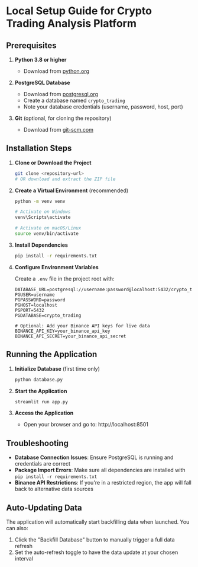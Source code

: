 # Local Setup Guide for Crypto Trading Analysis Platform

## Prerequisites

1. **Python 3.8 or higher**
   - Download from [python.org](https://www.python.org/downloads/)

2. **PostgreSQL Database**
   - Download from [postgresql.org](https://www.postgresql.org/download/)
   - Create a database named `crypto_trading`
   - Note your database credentials (username, password, host, port)

3. **Git** (optional, for cloning the repository)
   - Download from [git-scm.com](https://git-scm.com/downloads)

## Installation Steps

1. **Clone or Download the Project**
   ```bash
   git clone <repository-url>
   # OR download and extract the ZIP file
   ```

2. **Create a Virtual Environment** (recommended)
   ```bash
   python -m venv venv
   
   # Activate on Windows
   venv\Scripts\activate
   
   # Activate on macOS/Linux
   source venv/bin/activate
   ```

3. **Install Dependencies**
   ```bash
   pip install -r requirements.txt
   ```

4. **Configure Environment Variables**
   
   Create a `.env` file in the project root with:
   ```
   DATABASE_URL=postgresql://username:password@localhost:5432/crypto_trading
   PGUSER=username
   PGPASSWORD=password
   PGHOST=localhost
   PGPORT=5432
   PGDATABASE=crypto_trading
   
   # Optional: Add your Binance API keys for live data
   BINANCE_API_KEY=your_binance_api_key
   BINANCE_API_SECRET=your_binance_api_secret
   ```

## Running the Application

1. **Initialize Database** (first time only)
   ```bash
   python database.py
   ```

2. **Start the Application**
   ```bash
   streamlit run app.py
   ```

3. **Access the Application**
   - Open your browser and go to: http://localhost:8501

## Troubleshooting

- **Database Connection Issues**: Ensure PostgreSQL is running and credentials are correct
- **Package Import Errors**: Make sure all dependencies are installed with `pip install -r requirements.txt`
- **Binance API Restrictions**: If you're in a restricted region, the app will fall back to alternative data sources

## Auto-Updating Data

The application will automatically start backfilling data when launched. You can also:

1. Click the "Backfill Database" button to manually trigger a full data refresh
2. Set the auto-refresh toggle to have the data update at your chosen interval